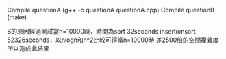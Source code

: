 Compile questionA (g++ -o questionA questionA.cpp)
Compile questionB (make)

B的原因經過測試當n=10000時，時間為sort 32seconds   insertionsort 52326seconds，以nlogn和n^2比較可得當n=10000時
差2500倍的空間複雜度所以造成此結果
